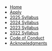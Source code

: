 <!-- docs/2022/_sidebar.md -->

- [Home](/)
- [Apply](apply)
- [2025 Syllabus](2025/README.md)
- [2024 Syllabus](2024/README.md)
- [2023 Syllabus](2023/README.md)
- [2022 Syllabus](2022/README.md)
  <!-- - [Resources](resources) -->
- [Code of Conduct](code-of-conduct)
- [Acknowledgments](acknowledgments)
